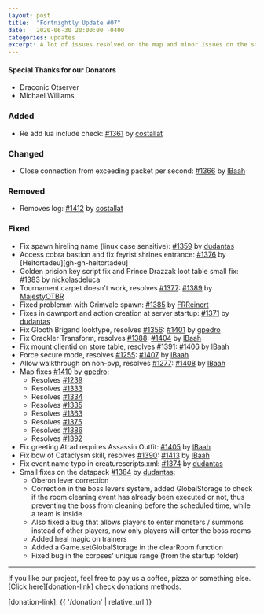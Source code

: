 ```yaml
---
layout: post
title:  "Fortnightly Update #07"
date:   2020-06-30 20:00:00 -0400
categories: updates
excerpt: A lot of issues resolved on the map and minor issues on the store, monsters, and quests.
---
```


#### Special Thanks for our Donators
- Draconic Otserver
- Michael Williams

### Added
- Re add lua include check: [#1361][pr-1361] by [costallat][gh-costallat]


### Changed
- Close connection from exceeding packet per second: [#1366][pr-1366] by [lBaah][gh-lbaah]


### Removed
- Removes log: [#1412][pr-1412] by [costallat][gh-costallat]


### Fixed
- Fix spawn hireling name (linux case sensitive): [#1359][pr-1359] by [dudantas][gh-dudantas]
- Access cobra bastion and fix feyrist shrines entrance: [#1376][pr-1376] by [Heitortadeu][gh-gh-heitortadeu]
- Golden prision key script fix and Prince Drazzak loot table small fix: [#1383][pr-1383] by [nickolasdeluca][gh-nickolasdeluca]
- Tournament carpet doesn't work, resolves [#1377][issue-1377]: [#1389][pr-1389] by [MajestyOTBR][gh-majestyotbr]
- Fixed problemm with Grimvale spawn: [#1385][pr-1385] by [FRReinert][gh-frreinert]
- Fixes in dawnport and action creation at server startup: [#1371][pr-1371] by [dudantas][gh-dudantas]
- Fix Glooth Brigand looktype, resolves [#1356][issue-1356]: [#1401][pr-1401] by [gpedro][gh-gpedro]
- Fix Crackler Transform, resolves [#1388][issue-1388]: [#1404][pr-1404] by [lBaah][gh-lbaah]
- Fix mount clientid on store table, resolves [#1391][issue-1391]: [#1406][pr-1406] by [lBaah][gh-lbaah]
- Force secure mode, resolves [#1255][issue-1255]: [#1407][pr-1407] by [lBaah][gh-lbaah]
- Allow walkthrough on non-pvp, resolves [#1277][issue-1277]: [#1408][pr-1408] by [lBaah][gh-lbaah]
- Map fixes [#1410][pr-1410] by [gpedro][gh-gpedro]:
  - Resolves [#1239][issue-1239]
  - Resolves [#1333][issue-1333]
  - Resolves [#1334][issue-1334]
  - Resolves [#1335][issue-1335]
  - Resolves [#1363][issue-1363]
  - Resolves [#1375][issue-1375]
  - Resolves [#1386][issue-1386]
  - Resolves [#1392][issue-1392]
- Fix greeting Atrad requires Assassin Outfit: [#1405][pr-1405] by [lBaah][gh-lbaah]
- Fix bow of Cataclysm skill, resolves [#1390][issue-1390]: [#1413][pr-1413] by [lBaah][gh-lbaah]
- Fix event name typo in creaturescripts.xml: [#1374][pr-1374] by [dudantas][gh-dudantas]
- Small fixes on the datapack [#1384][pr-1384] by [dudantas][gh-dudantas]:
  - Oberon lever correction
  - Correction in the boss levers system, added GlobalStorage to check if the room cleaning event has already been executed or not, thus preventing the boss from cleaning before the scheduled time, while a team is inside
  - Also fixed a bug that allows players to enter monsters / summons instead of other players, now only players will enter the boss rooms
  - Added heal magic on trainers
  - Added a Game.setGlobalStorage in the clearRoom function
  - Fixed bug in the corpses' unique range (from the startup folder)

---

If you like our project, feel free to pay us a coffee, pizza or something else. [Click here][donation-link] check donations methods.

[donation-link]: {{ '/donation' | relative_url }}

[commit-e69199ab2]: https://github.com/opentibiabr/otservbr-global/commit/e69199ab2
[commit-3fdc41f2e]: https://github.com/opentibiabr/otservbr-global/commit/3fdc41f2e

[pr-1359]: https://github.com/opentibiabr/otservbr-global/pull/1359
[pr-1361]: https://github.com/opentibiabr/otservbr-global/pull/1361
[pr-1366]: https://github.com/opentibiabr/otservbr-global/pull/1366
[pr-1371]: https://github.com/opentibiabr/otservbr-global/pull/1371
[pr-1374]: https://github.com/opentibiabr/otservbr-global/pull/1374
[pr-1376]: https://github.com/opentibiabr/otservbr-global/pull/1376
[pr-1383]: https://github.com/opentibiabr/otservbr-global/pull/1383
[pr-1384]: https://github.com/opentibiabr/otservbr-global/pull/1384
[pr-1385]: https://github.com/opentibiabr/otservbr-global/pull/1385
[pr-1389]: https://github.com/opentibiabr/otservbr-global/pull/1389
[pr-1401]: https://github.com/opentibiabr/otservbr-global/pull/1401
[pr-1404]: https://github.com/opentibiabr/otservbr-global/pull/1404
[pr-1405]: https://github.com/opentibiabr/otservbr-global/pull/1405
[pr-1406]: https://github.com/opentibiabr/otservbr-global/pull/1406
[pr-1407]: https://github.com/opentibiabr/otservbr-global/pull/1407
[pr-1408]: https://github.com/opentibiabr/otservbr-global/pull/1408
[pr-1410]: https://github.com/opentibiabr/otservbr-global/pull/1410
[pr-1412]: https://github.com/opentibiabr/otservbr-global/pull/1412
[pr-1413]: https://github.com/opentibiabr/otservbr-global/pull/1413

[issue-1239]: https://github.com/opentibiabr/otservbr-global/issues/1239
[issue-1255]: https://github.com/opentibiabr/otservbr-global/issues/1255
[issue-1277]: https://github.com/opentibiabr/otservbr-global/issues/1277
[issue-1333]: https://github.com/opentibiabr/otservbr-global/issues/1333
[issue-1334]: https://github.com/opentibiabr/otservbr-global/issues/1334
[issue-1335]: https://github.com/opentibiabr/otservbr-global/issues/1335
[issue-1356]: https://github.com/opentibiabr/otservbr-global/issues/1356
[issue-1363]: https://github.com/opentibiabr/otservbr-global/issues/1363
[issue-1375]: https://github.com/opentibiabr/otservbr-global/issues/1375
[issue-1377]: https://github.com/opentibiabr/otservbr-global/issues/1377
[issue-1386]: https://github.com/opentibiabr/otservbr-global/issues/1386
[issue-1388]: https://github.com/opentibiabr/otservbr-global/issues/1388
[issue-1390]: https://github.com/opentibiabr/otservbr-global/issues/1390
[issue-1391]: https://github.com/opentibiabr/otservbr-global/issues/1391
[issue-1392]: https://github.com/opentibiabr/otservbr-global/issues/1392

[gh-dudantas]: https://github.com/dudantas
[gh-costallat]: https://github.com/costallat
[gh-lbaah]: https://github.com/lBaah
[gh-nickolasdeluca]: https://github.com/nickolasdeluca
[gh-majestyotbr]: https://github.com/MajestyOTBR
[gh-frreinert]: https://github.com/FRReinert
[gh-heitortadeu]: https://github.com/Heitortadeu
[gh-gpedro]: https://github.com/gpedro
